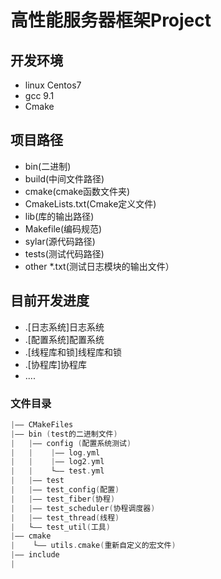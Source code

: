 # 高性能服务器框架Project

## 开发环境
  - linux Centos7
  - gcc 9.1
  - Cmake

## 项目路径
  - bin(二进制)
  - build(中间文件路径)
  - cmake(cmake函数文件夹)
  - CmakeLists.txt(Cmake定义文件)
  - lib(库的输出路径)
  - Makefile(编码规范)
  - sylar(源代码路径)
  - tests(测试代码路径)
  - other *.txt(测试日志模块的输出文件）

## 目前开发进度
  - .[日志系统]日志系统
  - .[配置系统]配置系统
  - .[线程库和锁]线程库和锁
  - .[协程库]协程库
  -   ....

### 文件目录
```C++
|—— CMakeFiles
|—— bin (test的二进制文件)
|   |—— config (配置系统测试)
|   |    |—— log.yml
|   |    |—— log2.yml
|   |    └—— test.yml
|   |—— test
|   |—— test_config(配置)
|   |—— test_fiber(协程)
|   |—— test_scheduler(协程调度器)
|   |—— test_thread(线程)
|   └—— test_util(工具)
|—— cmake
|    └—— utils.cmake(重新自定义的宏文件)
|—— include
|












